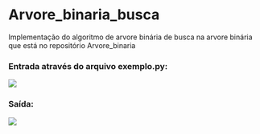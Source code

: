 # Arvore_binaria_busca
Implementação do algoritmo de arvore binária de busca na arvore binária que está no repositório Arvore_binaria
<h3>Entrada através do arquivo exemplo.py:</h3>
<img src = "https://user-images.githubusercontent.com/61990018/150800176-beaec9c0-4c1f-4930-b354-bd1d48fa563d.png">
<h3>Saída:</h3>
<img src = "https://user-images.githubusercontent.com/61990018/150800178-449fb87d-61e2-4ead-9c15-199c92430473.png">
